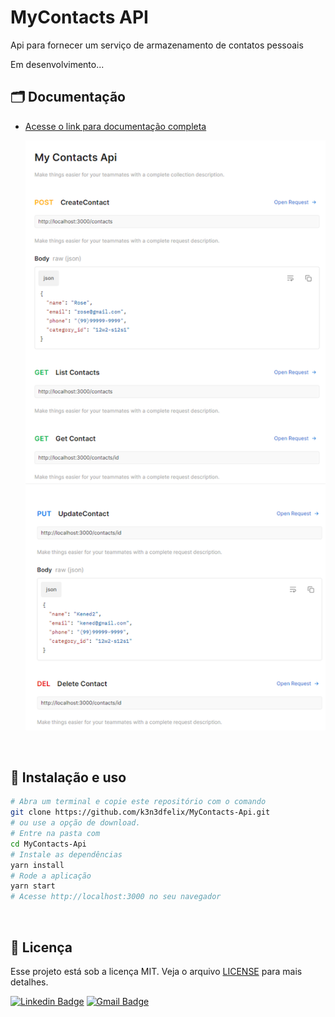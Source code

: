 # MyContacts API
Api para fornecer um serviço de armazenamento de contatos pessoais

Em desenvolvimento...
 
## 🗂 Documentação
- [Acesse o link para documentação completa](https://documenter.getpostman.com/view/19909436/VUjSG4J4)

  <img src="https://github.com/k3n3dfelix/MyContacts-Api/blob/main/screens/api-doc.png" alt="documentação-api" >

<br>

## :wrench: Instalação e uso

```bash
# Abra um terminal e copie este repositório com o comando
git clone https://github.com/k3n3dfelix/MyContacts-Api.git
# ou use a opção de download.
# Entre na pasta com 
cd MyContacts-Api
# Instale as dependências
yarn install
# Rode a aplicação
yarn start
# Acesse http://localhost:3000 no seu navegador
```

<br>

## :memo: Licença

Esse projeto está sob a licença MIT. Veja o arquivo [LICENSE](/LICENSE) para mais detalhes.


[![Linkedin Badge](https://img.shields.io/badge/-Kened%20Felix-blue?style=flat-square&logo=Linkedin&logoColor=white&link=https://www.linkedin.com/in/kened-felix-491129199/)](https://www.linkedin.com/in/kened-felix-491129199/) 
[![Gmail Badge](https://img.shields.io/badge/-kened.felix@gmail.com-c14438?style=flat-square&logo=Gmail&logoColor=white&link=mailto:kened.felix@gmail.com)](mailto:kened.felix@gmail.com)
